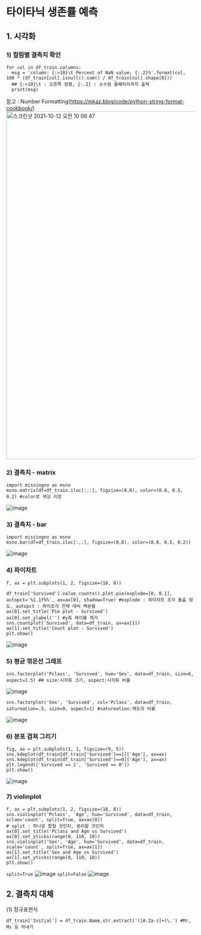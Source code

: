 # 타이타닉 생존률 예측

## 1. 시각화
### 1) 컬럼별 결측치 확인
```
for col in df_train.columns: 
  msg = 'column: {:>10}\t Percent of NaN value; {:.2}%'.format(col, 100 * (df_train[col].isnull().sum() / df_train[col].shape[0]))
  ## {:>10}\t : 오른쪽 정렬, {:.2} : 소수점 둘째자리까지 출력
  print(msg)
```
참고 : Number Formatting(https://mkaz.blog/code/python-string-format-cookbook/)
<img width="930" alt="스크린샷 2021-10-12 오전 10 06 47" src="https://user-images.githubusercontent.com/75970111/136873801-a29b2ad1-9b11-48f4-b482-c2441a5f2dbc.png">

### 2) 결측치 - matrix
```
import missingno as msno
msno.matrix(df=df_train.iloc[:,:], figsize=(8,8), color=(0.8, 0.5, 0.2) #color로 색상 지정
```
![image](https://user-images.githubusercontent.com/75970111/136874236-a038cbf1-db27-4e8c-987b-e9e24ea69e1a.png)

### 3) 결측치 - bar
```
import missingno as msno
msno.bar(df=df_train.iloc[:,:], figsize=(8,8), color=(0.8, 0.5, 0.2))
```
![image](https://user-images.githubusercontent.com/75970111/136874283-bca59e61-2310-4946-9e90-979696af1f3e.png)

### 4) 파이차트
```
f, ax = plt.subplots(1, 2, figsize=(18, 8))

df_train['Survived'].value_counts().plot.pie(explode=[0, 0.1], autopct='%1.1f%%', ax=ax[0], shadow=True) #explode : 파이차트 조각 돌출 정도, autopct : 파이조각 전체 대비 백분율
ax[0].set_title('Pie plot - Survived')
ax[0].set_ylabel('') #y축 레이블 제거
sns.countplot('Survived', data=df_train, ax=ax[1])
ax[1].set_title('Count plot - Survived')
plt.show()
```
![image](https://user-images.githubusercontent.com/75970111/136874926-26fafdd0-3572-4d93-8cba-8be9678ac94a.png)

### 5) 평균 꺾은선 그래프
```
sns.factorplot('Pclass', 'Survived', hue='Sex', data=df_train, size=6, aspect=1.5) ## size:시각화 크기, aspect:시각화 비율
```
![image](https://user-images.githubusercontent.com/75970111/136875971-c47f0c6e-ad15-4b19-ba90-efbcf0c6bb75.png)

```
sns.factorplot('Sex', 'Survived', col='Pclass', data=df_train, satureation=.5, size=9, aspect=1) #satureation:채도의 비율
```
![image](https://user-images.githubusercontent.com/75970111/136876052-04135a5b-e3cf-490c-9451-ab38f735cfcd.png)

### 6) 분포 겹쳐 그리기
```
fig, ax = plt.subplots(1, 1, figsize=(9, 5))
sns.kdeplot(df_train[df_train['Survived']==1]['Age'], ax=ax)
sns.kdeplot(df_train[df_train['Survived']==0]['Age'], ax=ax)
plt.legend(['Survived == 1', 'Survived == 0'])
plt.show()
```
![image](https://user-images.githubusercontent.com/75970111/136876434-ef900ddd-6043-4b0e-85d5-6f275ce7ced3.png)

### 7) violinplot
```
f, ax = plt.subplots(1, 2, figsize=(18, 8))
sns.violinplot('Pclass', 'Age', hue='Survived', data=df_train, sclae='count', split=True, ax=ax[0]) 
# split : 하나로 합칠 것인지, 분리할 것인지
ax[0].set_title('Pclass and Age vs Survived')
ax[0].set_yticks(range(0, 110, 10))
sns.violinplot('Sex', 'Age', hue='Survived', data=df_train, scale='count', split=True, ax=ax[1])
ax[1].set_title('Sex and Age vs Survived')
ax[1].set_yticks(range(0, 110, 10))
plt.show()
```
`split=True`
![image](https://user-images.githubusercontent.com/75970111/136898375-b4159d35-d735-42a3-bcfa-061a2e69dd90.png)
`split=False`
![image](https://user-images.githubusercontent.com/75970111/136898402-4f45e0d9-dc99-4a15-85e0-cff9d39f8502.png)

## 2. 결측치 대체
(1) 정규표현식
```
df_train['Initial'] = df_train.Name.str.extract('([A-Za-z]+)\.') #Mr, Ms 등 꺼내기
```
